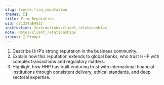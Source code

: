 ```yaml
---
slug: Scenes:firm_reputation
themes: []
title: Firm Reputation
uid: c71324a84922
instruction: Instructions/client_relationships
note: Notes/client_relationships
status: 💬 Prompt
---
```

1. Describe HHP’s strong reputation in the business community.
3. Explain how this reputation extends to global banks, who trust HHP with complex transactions and regulatory matters.
4. Highlight how HHP has built enduring trust with international financial institutions through consistent delivery, ethical standards, and deep sectoral expertise.
